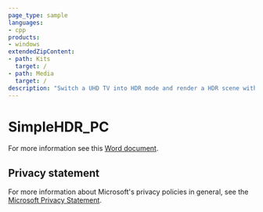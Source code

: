 ```yaml
---
page_type: sample
languages:
- cpp
products:
- windows
extendedZipContent:
- path: Kits
  target: /
- path: Media
  target: /
description: "Switch a UHD TV into HDR mode and render a HDR scene with values higher than 1.0f, which will be displayed as brighter than white on a UHD TV using DirectX 11 on Windows 10."
---
```


# SimpleHDR_PC

For more information see this [Word document](https://github.com/microsoft/Xbox-ATG-Samples/blob/master/PCSamples/Graphics/SimpleHDR_PC/Readme.docx).

## Privacy statement

For more information about Microsoft's privacy policies in general, see the [Microsoft Privacy Statement](https://privacy.microsoft.com/privacystatement/).
